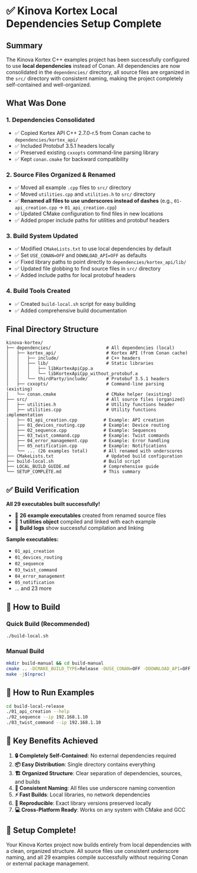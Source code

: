 # ✅ Kinova Kortex Local Dependencies Setup Complete

## Summary

The Kinova Kortex C++ examples project has been successfully configured to use **local dependencies** instead of Conan. All dependencies are now consolidated in the `dependencies/` directory, all source files are organized in the `src/` directory with consistent naming, making the project completely self-contained and well-organized.

## What Was Done

### 1. **Dependencies Consolidated**
- ✅ Copied Kortex API C++ 2.7.0-r.5 from Conan cache to `dependencies/kortex_api/`
- ✅ Included Protobuf 3.5.1 headers locally
- ✅ Preserved existing `cxxopts` command-line parsing library
- ✅ Kept `conan.cmake` for backward compatibility

### 2. **Source Files Organized & Renamed**
- ✅ Moved all example `.cpp` files to `src/` directory
- ✅ Moved `utilities.cpp` and `utilities.h` to `src/` directory
- ✅ **Renamed all files to use underscores instead of dashes** (e.g., `01-api_creation.cpp` → `01_api_creation.cpp`)
- ✅ Updated CMake configuration to find files in new locations
- ✅ Added proper include paths for utilities and protobuf headers

### 3. **Build System Updated**
- ✅ Modified `CMakeLists.txt` to use local dependencies by default
- ✅ Set `USE_CONAN=OFF` and `DOWNLOAD_API=OFF` as defaults
- ✅ Fixed library paths to point directly to `dependencies/kortex_api/lib/`
- ✅ Updated file globbing to find source files in `src/` directory
- ✅ Added include paths for local protobuf headers

### 4. **Build Tools Created**
- ✅ Created `build-local.sh` script for easy building
- ✅ Added comprehensive build documentation

## Final Directory Structure

```
kinova-kortex/
├── dependencies/                     # All dependencies (local)
│   ├── kortex_api/                   # Kortex API (from Conan cache)
│   │   ├── include/                  # C++ headers
│   │   ├── lib/                      # Static libraries
│   │   │   ├── libKortexApiCpp.a
│   │   │   └── libKortexApiCpp_without_protobuf.a
│   │   └── thirdParty/include/       # Protobuf 3.5.1 headers
│   ├── cxxopts/                      # Command-line parsing (existing)
│   └── conan.cmake                   # CMake helper (existing)
├── src/                              # All source files (organized)
│   ├── utilities.h                   # Utility functions header
│   ├── utilities.cpp                 # Utility functions implementation
│   ├── 01_api_creation.cpp          # Example: API creation
│   ├── 01_devices_routing.cpp       # Example: Device routing
│   ├── 02_sequence.cpp              # Example: Sequences
│   ├── 03_twist_command.cpp         # Example: Twist commands
│   ├── 04_error_management.cpp      # Example: Error handling
│   ├── 05_notification.cpp          # Example: Notifications
│   └── ... (26 examples total)      # All renamed with underscores
├── CMakeLists.txt                    # Updated build configuration
├── build-local.sh                   # Build script
├── LOCAL_BUILD_GUIDE.md             # Comprehensive guide
└── SETUP_COMPLETE.md                # This summary
```

## ✅ **Build Verification**

**All 29 executables built successfully!**

- 📁 **26 example executables** created from renamed source files
- 📁 **1 utilities object** compiled and linked with each example  
- 📁 **Build logs** show successful compilation and linking

**Sample executables:**
- `01_api_creation`
- `01_devices_routing` 
- `02_sequence`
- `03_twist_command`
- `04_error_management`
- `05_notification`
- ... and 23 more

## 🚀 **How to Build**

### Quick Build (Recommended)
```bash
./build-local.sh
```

### Manual Build
```bash
mkdir build-manual && cd build-manual
cmake .. -DCMAKE_BUILD_TYPE=Release -DUSE_CONAN=OFF -DDOWNLOAD_API=OFF
make -j$(nproc)
```

## 🎯 **How to Run Examples**

```bash
cd build-local-release
./01_api_creation --help
./02_sequence --ip 192.168.1.10
./03_twist_command --ip 192.168.1.10
```

## 📁 **Key Benefits Achieved**

1. **🔒 Completely Self-Contained**: No external dependencies required
2. **📦 Easy Distribution**: Single directory contains everything
3. **🏗️ Organized Structure**: Clear separation of dependencies, sources, and builds
4. **📝 Consistent Naming**: All files use underscore naming convention
5. **⚡ Fast Builds**: Local libraries, no network dependencies
6. **🔄 Reproducible**: Exact library versions preserved locally
7. **💻 Cross-Platform Ready**: Works on any system with CMake and GCC

## 🎉 **Setup Complete!** 

Your Kinova Kortex project now builds entirely from local dependencies with a clean, organized structure. All source files use consistent underscore naming, and all 29 examples compile successfully without requiring Conan or external package management. 
